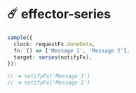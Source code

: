 # ☄️ effector-series

```ts
sample({
  clock: requestFx.doneData,
  fn: () => ['Message 1', 'Message 2'],
  target: series(notifyFx),
});

// ➜ notifyFx('Message 1')
// ➜ notifyFx('Message 2')
```
